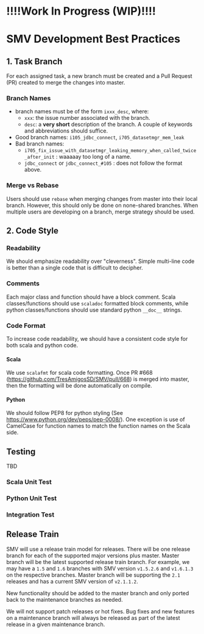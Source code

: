 # !!!!Work In Progress (WIP)!!!!

# SMV Development Best Practices

## 1. Task Branch
For each assigned task, a new branch must be created and a Pull Request (PR) created to merge the changes into master.

### Branch Names
* branch names must be of the form `ixxx_desc`, where:
  * `xxx`: the issue number associated with the branch.
  * `desc`: a **very short** description of the branch.  A couple of keywords and abbreviations should suffice.
* Good branch names: `i105_jdbc_connect`, `i705_datasetmgr_mem_leak`
* Bad branch names:
  * `i705_fix_issue_with_datasetmgr_leaking_memory_when_called_twice_after_init` : waaaaay too long of a name.
  * `jdbc_connect` or `jdbc_connect_#105` : does not follow the format above.

### Merge vs Rebase
Users should use `rebase` when merging changes from master into their local branch.  However, this should only be done on none-shared branches.  When multiple users are developing on a branch, merge strategy should be used.

## 2. Code Style
### Readability
We should emphasize readability over "cleverness".  Simple multi-line code is better than a single code that is difficult to decipher.

### Comments
Each major class and function should have a block comment.  Scala classes/functions should use `scaladoc` formatted block comments, while python classes/functions should use standard python `__doc__` strings.

### Code Format
To increase code readability, we should have a consistent code style for both scala and python code.
#### Scala
We use `scalafmt` for scala code formatting.  Once PR #668 (https://github.com/TresAmigosSD/SMV/pull/668) is merged into master, then the formatting will be done automatically on compile.
#### Python
We should follow PEP8 for python styling (See https://www.python.org/dev/peps/pep-0008/).  One exception is use of CamelCase for function names to match the function names on the Scala side.

## Testing
TBD
### Scala Unit Test
### Python Unit Test
### Integration Test

## Release Train
SMV will use a release train model for releases.  There will be one release branch for each of the supported major versions plus master.  Master branch will be the latest supported release train branch.
For example, we may have a `1.5` and `1.6` branches with SMV version `v1.5.2.6` and `v1.6.1.3` on the respective branches.  Master branch will be supporting the `2.1` releases and has a current SMV version of `v2.1.1.2`.

New functionality should be added to the master branch and only ported back to the maintenance branches as needed.

We will not support patch releases or hot fixes.  Bug fixes and new features on a maintenance branch will always be released as part of the latest release in a given maintenance branch.
